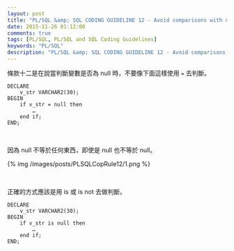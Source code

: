 ```yaml
---
layout: post
title: "PL/SQL &amp; SQL CODING GUIDELINE 12 - Avoid comparisons with null value"
date: 2015-11-26 01:12:00
comments: true
tags: [PL/SQL, PL/SQL and SQL Coding Guidelines]
keywords: "PL/SQL" 
description: "PL/SQL &amp; SQL CODING GUIDELINE 12 - Avoid comparisons with null value"
---
```


條款十二是在說當判斷變數是否為 null 時，不要像下面這樣使用 `=` 去判斷。

<!-- More -->

```psql
DECLARE 
	v_str VARCHAR2(30); 
BEGIN 
	if v_str = null then 
		…
	end if; 
END;
```

<br/>


因為 null 不等於任何東西，即使是 null 也不等於 null。  

{% img /images/posts/PLSQLCopRule12/1.png %}

<br/>


正確的方式應該是用 is 或 is not 去做判斷。  

```psql
DECLARE 
	v_str VARCHAR2(30); 
BEGIN 
	if v_str is null then 
		…
	end if; 
END;
```
